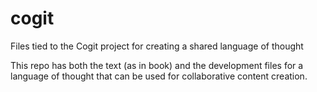 cogit
=====

Files tied to the Cogit project for creating a shared language of thought


This repo has both the text (as in book) and the development files for a language of thought that can be 
used for collaborative content creation. 
